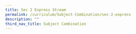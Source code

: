 ```yaml
---
title: Sec 2 Express Stream
permalink: /curriculum/Subject-Combination/sec-2-express
description: ""
third_nav_title: Subject Combination
---
```

